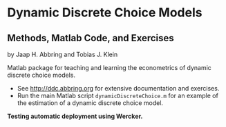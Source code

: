 # Dynamic Discrete Choice Models
## Methods, Matlab Code, and Exercises
by Jaap H. Abbring and Tobias J. Klein

Matlab package for teaching and learning the econometrics of dynamic discrete choice models.

- See http://ddc.abbring.org for extensive documentation and exercises. 
- Run the main Matlab script `dynamicDiscreteChoice.m` for an example of the estimation of a dynamic discrete choice model.

**Testing automatic deployment using Wercker.**
